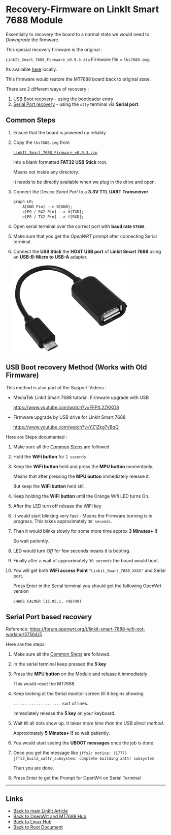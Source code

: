 # Recovery-Firmware on LinkIt Smart 7688 Module

Essentially to recovery the board to a normal state we would need to *Downgrade* the firmware.

This special recovery firmware is the original :

`LinkIt_Smart_7688_Firmware_v0.9.3.zip` Firmware file = `lks7688.img`.

Its available [here](./recovery-firmware-linkit/LinkIt_Smart_7688_Firmware_v0.9.3.zip) locally.

This firmware would restore the MT7688 board back to original state.

There are 2 different ways of recovery :

1. [USB Boot recovery](#usb-boot-recovery-method-works-with-old-firmware) - using the bootloader entry
2. [Serial Port recovery](#serial-port-based-recovery) - using the `stty` terminal via **Serial port**.

## Common Steps

1. Ensure that the board is powered up reliably
2. Copy the `lks7688.img` from

    [`LinkIt_Smart_7688_Firmware_v0.9.3.zip`](./recovery-firmware-linkit/LinkIt_Smart_7688_Firmware_v0.9.3.zip)

    into a blank formatted **FAT32 USB Stick** root.

    Means not inside any directory.

    It needs to be directly available when we plug in the drive and open.

3. Connect the Device *Serial Port* to a **3.3V TTL UART Transceiver**

    ```mermaid
    graph LR;
        A[GND Pin] --> B[GND];
        c[P9 / RX2 Pin] --> d[TXD];
        e[P8 / TX2 Pin] --> f[RXD];
    ```

4. Open serial terminal over the correct port with **baud rate `57600`**.
5. Make sure that you get the *OpenWRT prompt* after connecting Serial terminal.
6. Connect the **USB Stick** the **HOST USB port** of **Linkit Smart 7688** using an **USB-B-Micro to USB-A** adapter.

    ![USB-B-Micro to USB-A Host Cable](./recovery-firmware-linkit/1694145351675.png)

## USB Boot recovery Method (Works with Old Firmware)

This method is also part of the Support-Videos :

- MediaTek LinkIt Smart 7688 tutorial. Firmware upgrade with USB

    <https://www.youtube.com/watch?v=FFPtL2ZKKD8>

- Firmware upgrade by USB drive for LinkIt Smart 7688

    <https://www.youtube.com/watch?v=YZ1Zkg7vBqQ>


Here are Steps documented :

1. Make sure all the [Common Steps](#common-steps) are followed
2. Hold the **WiFi button** for `2 seconds`
3. Keep the **WiFi button** held and press the **MPU button** momentarily.

    Means that after pressing the **MPU button** immediately release it.

    But keep the **WiFi button** held still.

4. Keep holding the **WiFi button** until the Orange Wifi LED turns On.

5. After the LED turn off release the WiFi key

6. It would start blinking very fast - Means the Firmware burning is in progress. This takes approximately `30 seconds`.

7. Then it would blinks slowly for some more time approx **3 Minutes+ !!**

    So wait patiently.

8. LED would turn *Off* for few seconds means it is booting.

9. Finally after a wait of approximately `30 seconds` the board would boot.

10. You will get both **WiFi access Point** `"Linkit_Smart_7688_XXXX"` and Serial port.

    Press Enter in the Serial terminal you should get the following
	OpenWrt version

    `CHAOS CALMER (15.05.1, r48749)`

## Serial Port based recovery

Reference: <https://forum.openwrt.org/t/linkit-smart-7688-wifi-not-working/37564/5>

Here are the steps:

1. Make sure all the [Common Steps](#common-steps) are followed.
2. In the serial terminal keep pressed the **5 key**
3. Press the **MPU button** on the Module and release it immediately

    This would reset the MT7688.

4. Keep looking at the Serial monitor screen till it begins showing

    `.....................` sort of lines.

    Immediately release the **5 key** on your keyboard.

5. Wait till all dots show up. It takes *more time than the USB direct method*.

    Approximately **5 Minutes+ !!** so wait patiently.

6. You would start seeing the **UBOOT messages** once the job is done.
7. Once you get the message like
`jffs2: notice: (1777) jffs2_build_xattr_subsystem: complete building xattr subsystem`

    Then you are done.

8. Press Enter to get the Prompt for OpenWrt on Serial Terminal

----
<!-- Footer Begins Here -->
## Links

- [Back to main LinkIt Article](./linkit-smart-7688.md)
- [Back to OpenWrt and MT7688 Hub](./README.md)
- [Back to Linux Hub](../README.md)
- [Back to Root Document](../../README.md)
